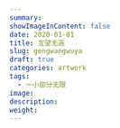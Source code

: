 ```yaml
---
summary:
showImageInContent: false
date: 2020-01-01
title: 亙望无涯
slug: gengwangwuya
draft: true
categories: artwork
tags:
  - 一小部分无限
image:
description:
weight:
---
```

